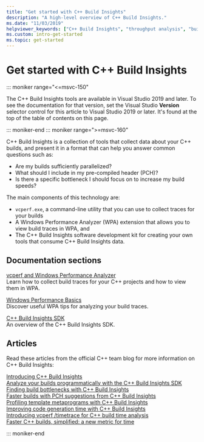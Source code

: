 ```yaml
---
title: "Get started with C++ Build Insights"
description: "A high-level overview of C++ Build Insights."
ms.date: "11/03/2019"
helpviewer_keywords: ["C++ Build Insights", "throughput analysis", "build time analysis", "vcperf.exe"]
ms.custom: intro-get-started
ms.topic: get-started
---
```

# Get started with C++ Build Insights

::: moniker range="<=msvc-150"

The C++ Build Insights tools are available in Visual Studio 2019 and later. To see the documentation for that version, set the Visual Studio **Version** selector control for this article to Visual Studio 2019 or later. It's found at the top of the table of contents on this page.

::: moniker-end
::: moniker range=">=msvc-160"

C++ Build Insights is a collection of tools that collect data about your C++ builds, and present it in a format that can help you answer common questions such as:

- Are my builds sufficiently parallelized?
- What should I include in my pre-compiled header (PCH)?
- Is there a specific bottleneck I should focus on to increase my build speeds?

The main components of this technology are:

- `vcperf.exe`, a command-line utility that you can use to collect traces for your builds
- A Windows Performance Analyzer (WPA) extension that allows you to view build traces in WPA, and
- The C++ Build Insights software development kit for creating your own tools that consume C++ Build Insights data.

## Documentation sections

[vcperf and Windows Performance Analyzer](tutorials/vcperf-and-wpa.md)\
Learn how to collect build traces for your C++ projects and how to view them in WPA.

[Windows Performance Basics](tutorials/wpa-basics.md)\
Discover useful WPA tips for analyzing your build traces.

[C++ Build Insights SDK](reference/sdk/overview.md)\
An overview of the C++ Build Insights SDK.

## Articles

Read these articles from the official C++ team blog for more information on C++ Build Insights:

[Introducing C++ Build Insights](https://devblogs.microsoft.com/cppblog/introducing-c-build-insights/)\
[Analyze your builds programmatically with the C++ Build Insights SDK](https://devblogs.microsoft.com/cppblog/analyze-your-builds-programmatically-with-the-c-build-insights-sdk/)\
[Finding build bottlenecks with C++ Build Insights](https://devblogs.microsoft.com/cppblog/finding-build-bottlenecks-with-cpp-build-insights/)\
[Faster builds with PCH suggestions from C++ Build Insights](https://devblogs.microsoft.com/cppblog/faster-builds-with-pch-suggestions-from-c-build-insights/)\
[Profiling template metaprograms with C++ Build Insights](https://devblogs.microsoft.com/cppblog/profiling-template-metaprograms-with-cpp-build-insights/)\
[Improving code generation time with C++ Build Insights](https://devblogs.microsoft.com/cppblog/improving-code-generation-time-with-cpp-build-insights/)\
[Introducing vcperf /timetrace for C++ build time analysis](https://devblogs.microsoft.com/cppblog/introducing-vcperf-timetrace-for-cpp-build-time-analysis/)\
[Faster C++ builds, simplified: a new metric for time](https://devblogs.microsoft.com/cppblog/faster-cpp-builds-simplified-a-new-metric-for-time/)

::: moniker-end
